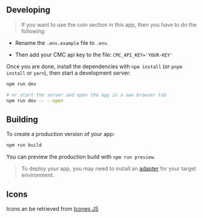 ## Developing

> If you want to use the coin section in this app, then you have to do the following:

- Rename the `.env.example` file to `.env`.

- Then add your CMC api key to the file: `CMC_API_KEY='YOUR-KEY'`


Once you are done, install the dependencies with `npm install` (or `pnpm install` or `yarn`), then start a development server:

```bash
npm run dev

# or start the server and open the app in a new browser tab
npm run dev -- --open
```

## Building

To create a production version of your app:

```bash
npm run build
```

You can preview the production build with `npm run preview`.

> To deploy your app, you may need to install an [adapter](https://kit.svelte.dev/docs/adapters) for your target environment.


## Icons
Icons an be retrieved from [Icones JS](https://icones.js.org/)